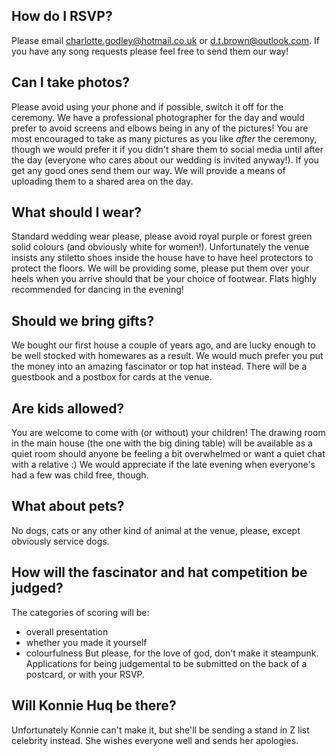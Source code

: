 ## How do I RSVP?
Please email charlotte.godley@hotmail.co.uk or d.t.brown@outlook.com. If you have any song requests please feel free to send them our way!

## Can I take photos?
Please avoid using your phone and if possible, switch it off for the ceremony. We have a professional photographer for the day and would prefer to avoid screens and elbows being in any of the pictures! You are most encouraged to take as many pictures as you like _after_ the ceremony, though we would prefer it if you didn't share them to social media until after the day (everyone who cares about our wedding is invited anyway!). If you get any good ones send them our way. We will provide a means of uploading them to a shared area on the day.

## What should I wear?
Standard wedding wear please, please avoid royal purple or forest green solid colours (and obviously white for women!). Unfortunately the venue insists any stiletto shoes inside the house have to have heel protectors to protect the floors. We will be providing some, please put them over your heels when you arrive should that be your choice of footwear. Flats highly recommended for dancing in the evening!

## Should we bring gifts?
We bought our first house a couple of years ago, and are lucky enough to be well stocked with homewares as a result. We would much prefer you put the money into an amazing fascinator or top hat instead. There will be a guestbook and a postbox for cards at the venue.

## Are kids allowed?
You are welcome to come with (or without) your children! The drawing room in the main house (the one with the big dining table) will be available as a quiet room should anyone be feeling a bit overwhelmed or want a quiet chat with a relative :) We would appreciate if the late evening when everyone's had a few was child free, though.

## What about pets?
No dogs, cats or any other kind of animal at the venue, please, except obviously service dogs. 

## How will the fascinator and hat competition be judged?
The categories of scoring will be:
- overall presentation
- whether you made it yourself
- colourfulness
But please, for the love of god, don't make it steampunk. Applications for being judgemental to be submitted on the back of a postcard, or with your RSVP. 

## Will Konnie Huq be there?
Unfortunately Konnie can't make it, but she'll be sending a stand in Z list celebrity instead. She wishes everyone well and sends her apologies.